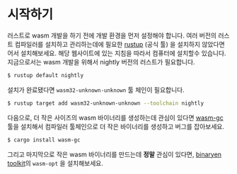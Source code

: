 # 시작하기

러스트로 wasm 개발을 하기 전에 개발 환경을 먼저 설정해야 합니다. 여러 버전의 러스트 컴파일러를 설치하고 관리하는데에 필요한 [rustup][] (공식 툴) 을 설치하지 않았다면 어서 설치해보세요. 해당 웹사이트에 있는 지침을 따라서 컴퓨터에 설치할수 있습니다. 지금으로서는 wasm 개발을 위해서 nightly 버전의 러스트가 필요합니다.

```bash
$ rustup default nightly
```

설치가 완료됐다면 `wasm32-unknown-unknown` 툴 체인이 필요합니다.

```bash
$ rustup target add wasm32-unknown-unknown --toolchain nightly
```

다음으로, 더 작은 사이즈의 wasm 바이너리를 생성하는데 관심이 있다면 [wasm-gc][wasm-gc] 툴을 설치해서 컴파일러 툴체인으로 더 작은 바이너리를 생성하고 버그를 잡아보세요.

```bash
$ cargo install wasm-gc
```

그리고 마지막으로 작은 wasm 바이너리를 만드는데 **정말** 관심이 있다면, [binaryen toolkit][binaryen]의 `wasm-opt` 을 설치해보세요.

[rustup]: https://www.rustup.rs/
[binaryen]: https://github.com/WebAssembly/binaryen
[wasm-gc]: https://github.com/alexcrichton/wasm-gc

